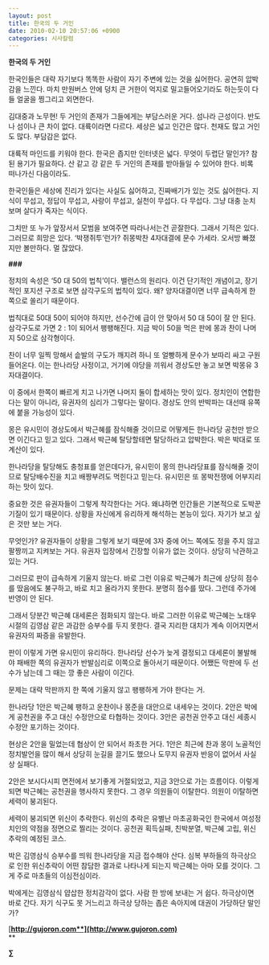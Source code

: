 ```yaml
---
layout: post
title: 한국의 두 거인
date: 2010-02-10 20:57:06 +0900
categories: 시사칼럼
---
```

**한국의 두 거인**



한국인들은 대략 자기보다 똑똑한 사람이 자기 주변에 있는 것을 싫어한다. 공연히 압박감을 느낀다. 마치 만원버스 안에 덩치 큰 거한이 억지로 밀고들어오기라도 하는듯이 다들 얼굴을 찡그리고 외면한다. 



김대중과 노무현! 두 거인의 존재가 그들에게는 부담스러운 거다. 섬나라 근성이다. 반도나 섬이나 큰 차이 없다. 대륙이라면 다르다. 세상은 넓고 인간은 많다. 천재도 많고 거인도 많다. 부담감은 없다. 



대륙적 마인드를 키워야 한다. 한국은 좁지만 인터넷은 넓다. 무엇이 두렵단 말인가? 참된 용기가 필요하다. 산 같고 강 같은 두 거인의 존재를 받아들일 수 있어야 한다. 비록 떠나가신 다음이라도.



한국인들은 세상에 진리가 있다는 사실도 싫어하고, 진짜배기가 있는 것도 싫어한다. 지식이 무섭고, 정답이 무섭고, 사랑이 무섭고, 실천이 무섭다. 다 무섭다. 그냥 대충 눈치보며 살다가 죽자는 식이다.



그치만 또 누가 앞장서서 모범을 보여주면 따라나서는건 곧잘한다. 그래서 기적은 있다. 그러므로 희망은 있다. ‘박쟁쥐투’런가? 쥐몽박찬 4자대결에 문수 가세라. 오서방 빠졌지만 볼만하다. 멀 잖았다. 



**###**



정치의 속성은 ‘50 대 50의 법칙’이다. 밸런스의 원리다. 이건 단기적인 개념이고, 장기적인 포지션 구조로 보면 삼각구도의 법칙이 있다. 왜? 양자대결이면 너무 급속하게 한쪽으로 쏠리기 때문이다.



법칙대로 50대 50이 되어야 하지만, 선수간에 급이 안 맞아서 50 대 50이 잘 안 된다. 삼각구도로 가면 2 : 1이 되어서 팽팽해진다. 지금 박이 50을 먹은 판에 몽과 찬이 나머지 50으로 삼각형이다.



찬이 너무 일찍 망해서 솥발의 구도가 깨지려 하니 또 얼빵하게 문수가 보따리 싸고 구원 들어온다. 이는 한나라당 사정이고, 거기에 야당을 끼워서 경상도만 놓고 보면 박몽유 3자대결이다. 



이 중에서 한쪽이 빠르게 치고 나가면 나머지 둘이 합세하는 맛이 있다. 정치인이 연합한다는 말이 아니라, 유권자의 심리가 그렇다는 말이다. 경상도 안의 반박파는 대선때 유쪽에 붙을 가능성이 있다.



몽은 유시민이 경상도에서 박근혜를 잠식해줄 것이므로 어떻게든 한나라당 공천만 받으면 이긴다고 믿고 있다. 그래서 박근혜 탈당할테면 탈당하라고 압박한다. 박은 박대로 또 계산이 있다.



한나라당을 탈당해도 충청표를 얻은데다가, 유시민이 몽의 한나라당표를 잠식해줄 것이므로 탈당배수진을 치고 배짱부려도 먹힌다고 믿는다. 유시민은 또 몽박전쟁에 어부지리 하는 맛이 있다. 



중요한 것은 유권자들이 그렇게 착각한다는 거다. 왜냐하면 인간들은 기본적으로 도박꾼 기질이 있기 때문이다. 상황을 자신에게 유리하게 해석하는 본능이 있다. 자기가 보고 싶은 것만 보는 거다.



무엇인가? 유권자들이 상황을 그렇게 보기 때문에 3자 중에 어느 쪽에도 정을 주지 않고 팔짱끼고 지켜보는 거다. 유권자 입장에서 긴장할 이유가 없는 것이다. 상당히 낙관하고 있는 거다.



그러므로 판이 급속하게 기울지 않는다. 바로 그런 이유로 박근혜가 최근에 상당히 점수를 땄음에도 불구하고, 바로 치고 올라가지 못한다. 분명히 점수를 땄다. 그런데 주가에 반영이 안 된다.



그래서 당분간 박근혜 대세론은 점화되지 않는다. 바로 그러한 이유로 박근혜는 노태우 시절의 김영삼 같은 과감한 승부수를 두지 못한다. 결국 지리한 대치가 계속 이어지면서 유권자의 짜증을 유발한다.



판이 이렇게 가면 유시민이 유리하다. 한나라당 선수가 늦게 결정되고 대세론이 불발해야 패배한 쪽의 유권자가 반발심리로 이쪽으로 돌아서기 때문이다. 어쨌든 막판에 두 선수가 남는데 그 때는 깡 좋은 사람이 이긴다.



문제는 대략 막판까지 한 쪽에 기울지 않고 팽팽하게 가야 한다는 거. 



한나라당 1안은 박근혜 팽하고 운찬이나 몽준을 대안으로 내세우는 것이다. 2안은 박에게 공천권을 주고 대신 수정안으로 타협하는 것이다. 3안은 공천권 안주고 대신 세종시 수정안 포기하는 것이다.



현상은 2안을 밀었는데 협상이 안 되어서 좌초한 거다. 1안은 최근에 찬과 몽이 노골적인 정치발언을 많이 해서 상당히 눈길을 끌기도 했으나 도무지 유권자 반응이 없어서 사실상 실패다.



2안은 보시다시피 면전에서 보기좋게 거절되었고, 지금 3안으로 가는 흐름이다. 이렇게 되면 박근혜는 공천권을 행사하지 못한다. 그 경우 의원들이 이탈한다. 의원이 이탈하면 세력이 붕괴된다. 



세력이 붕괴되면 위신이 추락한다. 위신의 추락은 유별난 마초공화국인 한국에서 여성정치인의 약점을 정면으로 찔리는 것이다. 공천권 획득실패, 친박분열, 박근혜 고립, 위신추락의 예정된 코스. 



박은 김영삼식 승부수를 띄워 한나라당을 지금 접수해야 산다. 심복 부하들의 하극상으로 인한 위신추락이 어떤 참담한 결과로 나타나게 되는지 박근혜는 아마 모를 것이다. 그게 주로 마초들의 이심전심이라.



박에게는 김영삼식 얍삽한 정치감각이 없다. 사람 한 방에 보내는 거 쉽다. 하극상이면 바로 간다. 자기 식구도 못 거느리고 하극상 당하는 좁은 속아지에 대권이 가당하단 말인가?



[**http://gujoron.com**](http://www.gujoron.com)**  
** 

**∑**